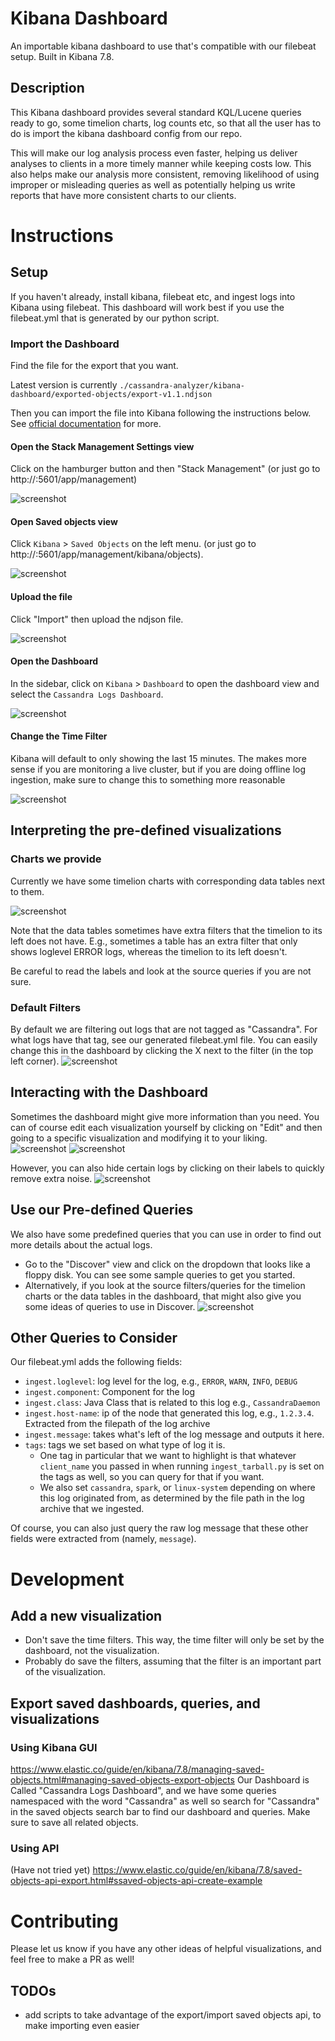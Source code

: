 # Kibana Dashboard
An importable kibana dashboard to use that's compatible with our filebeat setup. Built in Kibana 7.8.

## Description 
This Kibana dashboard provides several standard KQL/Lucene queries ready to go, some timelion charts, log counts etc, so that all the user has to do is import the kibana dashboard config from our repo. 

This will make our log analysis process even faster, helping us deliver analyses to clients in a more timely manner while keeping costs low. This also helps make our analysis more consistent, removing likelihood of using improper or misleading queries as well as potentially helping us write reports that have more consistent charts to our clients.

# Instructions
## Setup
If you haven't already, install kibana, filebeat etc, and ingest logs into Kibana using filebeat. This dashboard will work best if you use the filebeat.yml that is generated by our python script.

### Import the Dashboard
Find the file for the export that you want. 

Latest version is currently `./cassandra-analyzer/kibana-dashboard/exported-objects/export-v1.1.ndjson`

Then you can import the file into Kibana following the instructions below. See [official documentation](https://www.elastic.co/guide/en/kibana/7.8/managing-saved-objects.html#managing-saved-objects-export-objects) for more.

#### Open the Stack Management Settings view 
Click on the hamburger button and then "Stack Management" (or just go to http://<your-kibana-host>:5601/app/management)

![screenshot](https://github.com/Anant/cassandra.vision/blob/master/screenshots/kibana-click-stack-management.png)

#### Open Saved objects view 
Click `Kibana` > `Saved Objects` on the left menu. (or just go to http://<your-kibana-host>:5601/app/management/kibana/objects).

![screenshot](https://github.com/Anant/cassandra.vision/blob/master/screenshots/kibana-click-saved-objects.png)

#### Upload the file
Click "Import" then upload the ndjson file. 

![screenshot](https://github.com/Anant/cassandra.vision/blob/master/screenshots/kibana-import-json.png)

#### Open the Dashboard
In the sidebar, click on `Kibana` > `Dashboard` to open the dashboard view and select the `Cassandra Logs Dashboard`.

![screenshot](https://github.com/Anant/cassandra.vision/blob/master/screenshots/kibana-select-your-dashboard.png)

#### Change the Time Filter
Kibana will default to only showing the last 15 minutes. The makes more sense if you are monitoring a live cluster, but if you are doing offline log ingestion, make sure to change this to something more reasonable

![screenshot](https://github.com/Anant/cassandra.vision/blob/master/screenshots/kibana-change-time-filter.png)


## Interpreting the pre-defined visualizations
### Charts we provide
Currently we have some timelion charts with corresponding data tables next to them. 

![screenshot](https://github.com/Anant/cassandra.vision/blob/master/screenshots/kibana-dashboard.png)

Note that the data tables sometimes have extra filters that the timelion to its left does not have. E.g., sometimes a table has an extra filter that only shows loglevel ERROR logs, whereas the timelion to its left doesn't. 

Be careful to read the labels and look at the source queries if you are not sure.

### Default Filters
By default we are filtering out logs that are not tagged as "Cassandra". For what logs have that tag, see our generated filebeat.yml file. You can easily change this in the dashboard by clicking the X next to the filter (in the top left corner).
![screenshot](https://github.com/Anant/cassandra.vision/blob/master/screenshots/kibana-default-filter.png)

## Interacting with the Dashboard

Sometimes the dashboard might give more information than you need. You can of course edit each visualization yourself by clicking on "Edit" and then going to a specific visualization and modifying it to your liking.
![screenshot](https://github.com/Anant/cassandra.vision/blob/master/screenshots/kibana-edit-button.png)
![screenshot](https://github.com/Anant/cassandra.vision/blob/master/screenshots/kibana-edit-visualization.png)

However, you can also hide certain logs by clicking on their labels to quickly remove extra noise.
![screenshot](https://github.com/Anant/cassandra.vision/blob/master/screenshots/kibana-hide-by-clicking-label.png)


## Use our Pre-defined Queries

We also have some predefined queries that you can use in order to find out more details about the actual logs. 
- Go to the "Discover" view and click on the dropdown that looks like a floppy disk. You can see some sample queries to get you started.
- Alternatively, if you look at the source filters/queries for the timelion charts or the data tables in the dashboard, that might also give you some ideas of queries to use in Discover.
![screenshot](https://github.com/Anant/cassandra.vision/blob/master/screenshots/kibana-saved-queries.png)

## Other Queries to Consider
Our filebeat.yml adds the following fields: 
- `ingest.loglevel`: log level for the log, e.g., `ERROR`, `WARN`, `INFO`, `DEBUG`
- `ingest.component`: Component for the log
- `ingest.class`: Java Class that is related to this log e.g., `CassandraDaemon` 
- `ingest.host-name`: ip of the node that generated this log, e.g., `1.2.3.4`. Extracted from the filepath of the log archive
- `ingest.message`: takes what's left of the log message and outputs it here.
- `tags`: tags we set based on what type of log it is. 
    * One tag in particular that we want to highlight is that whatever `client_name` you passed in when running `ingest_tarball.py` is set on the tags as well, so you can query for that if you want.
    * We also set `cassandra`, `spark`, or `linux-system` depending on where this log originated from, as determined by the file path in the log archive that we ingested.

Of course, you can also just query the raw log message that these other fields were extracted from (namely, `message`).

# Development

## Add a new visualization
- Don't save the time filters. This way, the time filter will only be set by the dashboard, not the visualization.
- Probably do save the filters, assuming that the filter is an important part of the visualization.

## Export saved dashboards, queries, and visualizations
### Using Kibana GUI
https://www.elastic.co/guide/en/kibana/7.8/managing-saved-objects.html#managing-saved-objects-export-objects
Our Dashboard is Called "Cassandra Logs Dashboard", and we have some queries namespaced with the word "Cassandra" as well so search for "Cassandra" in the saved objects search bar to find our dashboard and queries. Make sure to save all related objects.

### Using API
(Have not tried yet)
https://www.elastic.co/guide/en/kibana/7.8/saved-objects-api-export.html#ssaved-objects-api-create-example

# Contributing
Please let us know if you have any other ideas of helpful visualizations, and feel free to make a PR as well!

## TODOs
- add scripts to take advantage of the export/import saved objects api, to make importing even easier
